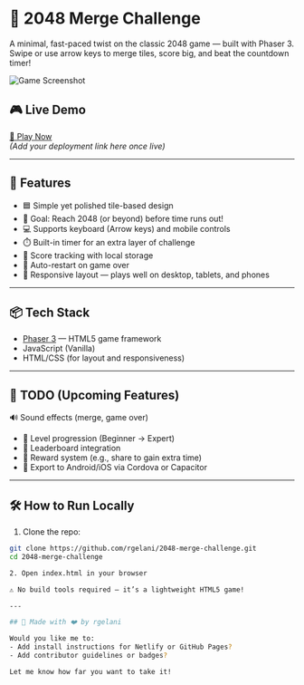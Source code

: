 # 🧠 2048 Merge Challenge

A minimal, fast-paced twist on the classic 2048 game — built with Phaser 3.  
Swipe or use arrow keys to merge tiles, score big, and beat the countdown timer!

![Game Screenshot](./screenshot.png) <!-- Replace with actual screenshot if available -->

## 🎮 Live Demo

[🔗 Play Now](https://yourgameurl.com)  
*(Add your deployment link here once live)*

---

## 🚀 Features

- 🟦 Simple yet polished tile-based design
- 🎯 Goal: Reach 2048 (or beyond) before time runs out!
- 💻 Supports keyboard (Arrow keys) and mobile controls
- ⏱️ Built-in timer for an extra layer of challenge
- 💾 Score tracking with local storage
- 🔁 Auto-restart on game over
- 📱 Responsive layout — plays well on desktop, tablets, and phones

---

## 📦 Tech Stack

- [Phaser 3](https://phaser.io/) — HTML5 game framework
- JavaScript (Vanilla)
- HTML/CSS (for layout and responsiveness)

---

## 📌 TODO (Upcoming Features)

🔊 Sound effects (merge, game over)

- 🧩 Level progression (Beginner → Expert)
- 🥇 Leaderboard integration
- 🎁 Reward system (e.g., share to gain extra time)
- 📱 Export to Android/iOS via Cordova or Capacitor

---

## 🛠️ How to Run Locally

1. Clone the repo:

```bash
git clone https://github.com/rgelani/2048-merge-challenge.git
cd 2048-merge-challenge

2. Open index.html in your browser

⚠️ No build tools required — it’s a lightweight HTML5 game!

---

## 👋 Made with ❤️ by rgelani

Would you like me to:
- Add install instructions for Netlify or GitHub Pages?
- Add contributor guidelines or badges?

Let me know how far you want to take it!
